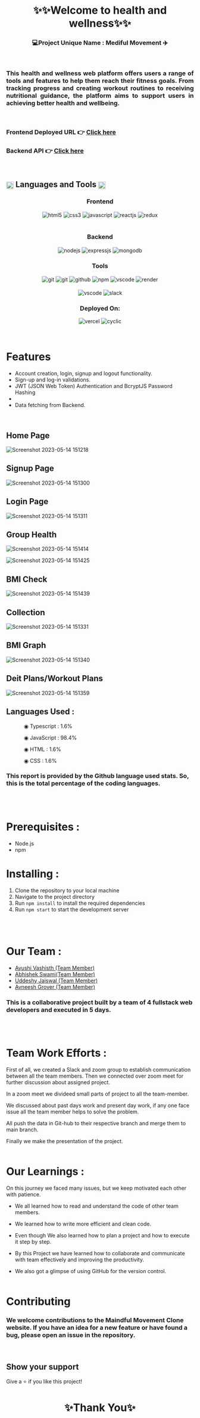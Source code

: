 <h1 align="center">✨✨Welcome to  health and wellness✨✨</h1>

<h3 align="center">💻Project Unique Name : Mediful Movement ✈️</h3>

<br/>
<h3 align="justify" width="80%">
This health and wellness web platform offers users a range of tools and features to help them reach their fitness goals. From tracking progress and creating workout routines to receiving nutritional guidance, the platform aims to support users in achieving better health and wellbeing.</h3>

<br/>

### Frontend Deployed URL 👉 [Click here](https://maidfull-movement.vercel.app/)

### Backend API 👉 [Click here](https://maidful-movement.onrender.com)

<br/>


 <h2 align="left">
<img src="https://art.pixilart.com/486745d4bb1ef18.gif"  width="20" height="20" align="center">
 Languages and Tools
<img src="https://art.pixilart.com/486745d4bb1ef18.gif"  width="20" height="20" align="center">
</h2>
<div align="center">
 
 <div align="center"><h3 align="center">Frontend</h3>
<img src="https://img.shields.io/badge/html5-%23E34F26.svg?style=for-the-badge&logo=html5&logoColor=white" align="center" alt="html5">
<img src = "https://img.shields.io/badge/tailwindcss-%231572B6.svg?style=for-the-badge&logo=css3&logoColor=white" align="center" alt="css3">
<img src ="https://img.shields.io/badge/javascript-%23323330.svg?style=for-the-badge&logo=javascript&logoColor=%23F7DF1E" align="center" alt="javascript">
<img src="https://img.shields.io/badge/React-20232A?style=for-the-badge&logo=react&logoColor=61DAFB"  align="center" alt="reactjs" />
<img src="https://img.shields.io/badge/Redux-593D88?style=for-the-badge&logo=redux&logoColor=white"  align="center" alt="redux" />
<br/>
<br/>
</div>

  <div align="center"><h3 align="center">Backend</h3> 
<img src="https://img.shields.io/badge/Node.js-339933?style=for-the-badge&logo=nodedotjs&logoColor=white" align="center" alt="nodejs" />
<img src="https://img.shields.io/badge/Express.js-000000?style=for-the-badge&logo=express&logoColor=white" align="center" alt="expressjs"/>
<img src="https://img.shields.io/badge/MongoDB-4EA94B?style=for-the-badge&logo=mongodb&logoColor=white" align="center" alt="mongodb"/>
 </div>
 
 <div align="center"><h3 align="center">Tools</h3> 
<img src="https://img.shields.io/badge/netlify-%23000000.svg?style=for-the-badge&logo=netlify&logoColor=#00C7B7" align="center" alt="git"/>
   <img src="https://img.shields.io/badge/vercel-%23000000.svg?style=for-the-badge&logo=vercel&logoColor=whit" align="center" alt="git"/>
   <img src="https://img.shields.io/badge/GitHub-100000?style=for-the-badge&logo=github&logoColor=white"  align="center" alt="github"/>
   <img src = "https://img.shields.io/badge/NPM-%23000000.svg?style=for-the-badge&logo=npm&logoColor=white" align="center" alt="npm">
   <img src="https://img.shields.io/badge/Visual%20Studio-5C2D91.svg?style=for-the-badge&logo=visual-studio&logoColor=white"  align="center" alt="vscode"/>
   <img src ="https://img.shields.io/badge/Postman-FF6C37?style=for-the-badge&logo=postman&logoColor=white" align="center" alt="render">
     <br />
     <br />

   <img src="https://img.shields.io/badge/Visual%20Studio-5C2D91.svg?style=for-the-badge&logo=visual-studio&logoColor=white"  align="center" alt="vscode"/>
   <img src="https://img.shields.io/badge/Slack-4A154B?style=for-the-badge&logo=slack&logoColor=white" align="center" alt="slack"/>
 </div>
</div>
<div align="center"><h3 align="center">Deployed On:</h3>
  <img src="https://img.shields.io/badge/vercel-%23000000.svg?style=for-the-badge&logo=vercel&logoColor=white"  alt="vercel"/>
  <img src="https://img.shields.io/badge/cyclic-5458F6?style=for-the-badge&logo=cyclic&logoColor=white" alt="cyclic" />
</div>
</p>

<br/>

# Features

- Account creation, login, signup and logout functionality.
- Sign-up and log-in validations.
- JWT (JSON Web Token) Authentication and BcryptJS Password Hashing 
-
- Data fetching from Backend. 

<br/>

## Home Page
![Screenshot 2023-05-14 151218](https://github.com/AyushiVashisth/maidful-movement/assets/107119119/970e2e2c-122d-4b39-804b-6ba1e5090fb3)

## Signup Page
![Screenshot 2023-05-14 151300](https://github.com/AyushiVashisth/maidful-movement/assets/107119119/a16171a2-8b37-45a5-a4cf-bf6669c0cf1c)

## Login Page
![Screenshot 2023-05-14 151311](https://github.com/AyushiVashisth/maidful-movement/assets/107119119/1e5c1ec5-02a1-47cb-b7df-54de3fc55e67)

## Group Health 
![Screenshot 2023-05-14 151414](https://github.com/AyushiVashisth/maidful-movement/assets/107119119/47c85670-e7cf-46a0-9024-9540521195be)

![Screenshot 2023-05-14 151425](https://github.com/AyushiVashisth/maidful-movement/assets/107119119/82910c7c-e2c3-45a8-89e0-1a5b3a0181b8)

## BMI Check
![Screenshot 2023-05-14 151439](https://github.com/AyushiVashisth/maidful-movement/assets/107119119/6a981b3c-d679-455b-9f54-eefceebf74c4)

## Collection
![Screenshot 2023-05-14 151331](https://github.com/AyushiVashisth/maidful-movement/assets/107119119/3d2f4ec9-997b-4d4c-b727-0e5307dec3a6)

## BMI Graph
![Screenshot 2023-05-14 151340](https://github.com/AyushiVashisth/maidful-movement/assets/107119119/be965390-6484-45fb-9de5-c9463c6f0e15)

## Deit Plans/Workout Plans
![Screenshot 2023-05-14 151359](https://github.com/AyushiVashisth/maidful-movement/assets/107119119/ddf23b69-0d40-48a2-ae64-f44e36470ae3)

 ## Languages Used :

<ul dir="auto">
  <ol dir="auto">◉ Typescript : 1.6%</ol>
 <ol dir="auto">◉ JavaScript : 98.4%</ol>
 <ol dir="auto">◉ HTML : 1.6%</ol>
  <ol dir="auto">◉ CSS : 1.6%</ol>
 </ul>
 
### This report is provided by the Github language used stats. So, this is the total percentage of the coding languages.

<br/><br/>

# Prerequisites :

- Node.js
- npm

# Installing :

1. Clone the repository to your local machine
2. Navigate to the project directory
3. Run `npm install` to install the required dependencies
4. Run `npm start` to start the development server

<br/><br/>
 
# Our Team :

 <ul>
	<li><a href="https://github.com/AyushiVashisth">Ayushi Vashisth (Team Member)</a></li>
        <li><a href="https://github.com/abhi-swami">Abhishek Swami(Team Member)</a> </li>
        <li><a href="https://github.com/Elizah7">Uddeshy Jaiswal (Team Member)</a></li>
        <li><a href="https://github.com/Avneesh0022">Avneesh Grover (Team Member)</a></li>
  </ul>

### This is a collaborative project built by a team of 4 fullstack web developers and executed in 5 days.

<br/><br/>

# Team Work Efforts :

First of all, we created a Slack and zoom group to establish communication between all the team members. 
Then we connected over zoom meet for further discussion about assigned project.

In a zoom meet we divideed small parts of project to all the team-member.

We discussed about past days work and present day work, if any one face issue all the team member helps to solve the problem.

All push the data in Git-hub to their respective branch and merge them to main branch.

Finally we make the presentation of the project.
<br/><br/>

# Our Learnings : 
On this journey we faced many issues, but we keep motivated each other with patience. 

- We all learned how to read and understand the code of other team members.

- We learned how to write more efficient and clean code.

- Even though  We also learned how to plan a project and how to execute it step by step.

- By this Project we have learned how to collaborate and communicate with team effectively and improving the productivity.

- We also got a glimpse of using GitHub for the version control.
<br/><br/>

# Contributing

### We welcome contributions to the Maindful Movement Clone website. If you have an idea for a new feature or have found a bug, please open an issue in the repository.

<br/>

## Show your support

Give a ⭐️ if you like this project!

<h1 align="center">✨Thank You✨</h1>
